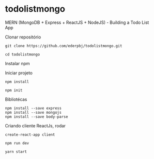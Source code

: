 # todolistmongo
MERN (MongoDB + Express + ReactJS + NodeJS) - Building a Todo List App

Clonar repositório
```
git clone https://github.com/ederpbj/todolistmongo.git

cd todolistmongo
```


Instalar npm

Iniciar projeto
```
npm install

npm init
```


Bibliotécas
```
npm install --save express
npm install --save mongojs
npm install --save body-parse
```

Criando cliente ReactJs, rodar
```
create-react-app client

npm run dev

yarn start
```

